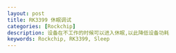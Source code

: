 ```yaml
---
layout: post
title: RK3399 休眠调试
categories: [Rockchip]
description: 设备在不工作的时候可以进入休眠,以此降低设备功耗
keywords: Rockchip, RK3399, Sleep
---
```

